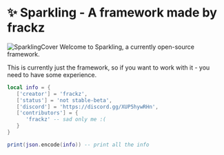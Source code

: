 # ✨ Sparkling - A framework made by frackz
![SparklingCover](https://i.imgur.com/cEJpEag.png)
Welcome to Sparkling, a currently open-source framework.

This is currently just the framework, so if you want to work with it - you need to have some experience.

```lua
local info = {
   ['creator'] = 'frackz',
   ['status'] = 'not stable-beta',
   ['discord'] = 'https://discord.gg/XUP5hywRHn',
   ['contributors'] = {
      'frackz' -- sad only me :(
   }
}

print(json.encode(info)) -- print all the info
```
